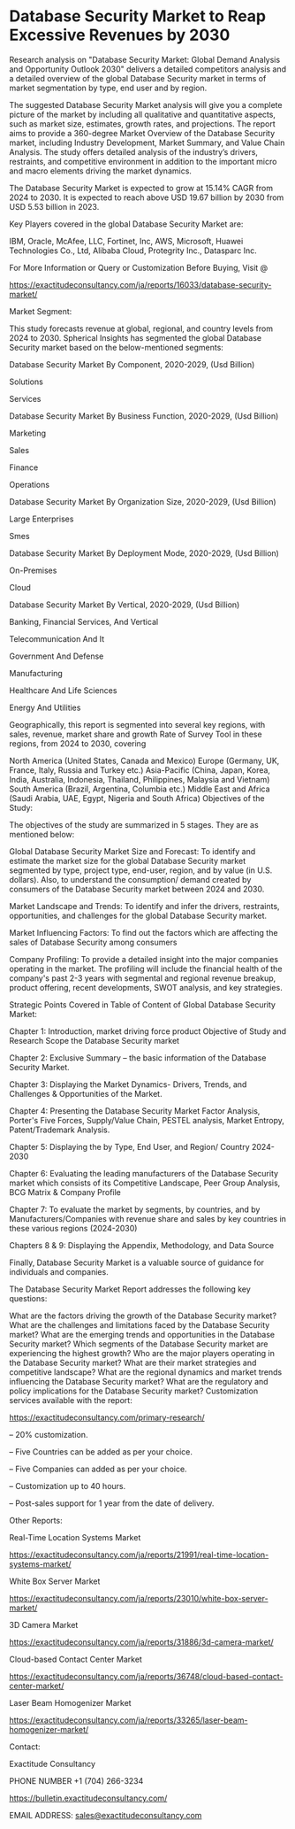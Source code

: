 # Database Security Market to Reap Excessive Revenues by 2030

Research analysis on "Database Security Market: Global Demand Analysis and Opportunity Outlook 2030" delivers a detailed competitors analysis and a detailed overview of the global Database Security market in terms of market segmentation by type, end user and by region.

The suggested Database Security Market analysis will give you a complete picture of the market by including all qualitative and quantitative aspects, such as market size, estimates, growth rates, and projections. The report aims to provide a 360-degree Market Overview of the Database Security market, including Industry Development, Market Summary, and Value Chain Analysis. The study offers detailed analysis of the industry’s drivers, restraints, and competitive environment in addition to the important micro and macro elements driving the market dynamics.

The Database Security Market is expected to grow at 15.14% CAGR from 2024 to 2030. It is expected to reach above USD 19.67 billion by 2030 from USD 5.53 billion in 2023.

Key Players covered in the global Database Security Market are:

IBM, Oracle, McAfee, LLC, Fortinet, Inc, AWS, Microsoft, Huawei Technologies Co., Ltd, Alibaba Cloud, Protegrity Inc., Datasparc Inc.

For More Information or Query or Customization Before Buying, Visit @

https://exactitudeconsultancy.com/ja/reports/16033/database-security-market/

Market Segment:

This study forecasts revenue at global, regional, and country levels from 2024 to 2030. Spherical Insights has segmented the global Database Security market based on the below-mentioned segments:

Database Security Market By Component, 2020-2029, (Usd Billion)

Solutions

Services

Database Security Market By Business Function, 2020-2029, (Usd Billion)

Marketing

Sales

Finance

Operations

Database Security Market By Organization Size, 2020-2029, (Usd Billion)

Large Enterprises

Smes

Database Security Market By Deployment Mode, 2020-2029, (Usd Billion)

On-Premises

Cloud

Database Security Market By Vertical, 2020-2029, (Usd Billion)

Banking, Financial Services, And Vertical

Telecommunication And It

Government And Defense

Manufacturing

Healthcare And Life Sciences

Energy And Utilities

Geographically, this report is segmented into several key regions, with sales, revenue, market share and growth Rate of Survey Tool in these regions, from 2024 to 2030, covering

North America (United States, Canada and Mexico)
Europe (Germany, UK, France, Italy, Russia and Turkey etc.)
Asia-Pacific (China, Japan, Korea, India, Australia, Indonesia, Thailand, Philippines, Malaysia and Vietnam)
South America (Brazil, Argentina, Columbia etc.)
Middle East and Africa (Saudi Arabia, UAE, Egypt, Nigeria and South Africa)
Objectives of the Study:

The objectives of the study are summarized in 5 stages. They are as mentioned below:

Global Database Security Market Size and Forecast: To identify and estimate the market size for the global Database Security market segmented by type, project type, end-user, region, and by value (in U.S. dollars). Also, to understand the consumption/ demand created by consumers of the Database Security market between 2024 and 2030.

Market Landscape and Trends: To identify and infer the drivers, restraints, opportunities, and challenges for the global Database Security market.

Market Influencing Factors: To find out the factors which are affecting the sales of Database Security among consumers

Company Profiling: To provide a detailed insight into the major companies operating in the market. The profiling will include the financial health of the company's past 2-3 years with segmental and regional revenue breakup, product offering, recent developments, SWOT analysis, and key strategies.

Strategic Points Covered in Table of Content of Global Database Security Market:

Chapter 1: Introduction, market driving force product Objective of Study and Research Scope the Database Security market

Chapter 2: Exclusive Summary – the basic information of the Database Security Market.

Chapter 3: Displaying the Market Dynamics- Drivers, Trends, and Challenges & Opportunities of the Market.

Chapter 4: Presenting the Database Security Market Factor Analysis, Porter's Five Forces, Supply/Value Chain, PESTEL analysis, Market Entropy, Patent/Trademark Analysis.

Chapter 5: Displaying the by Type, End User, and Region/ Country 2024-2030

Chapter 6: Evaluating the leading manufacturers of the Database Security market which consists of its Competitive Landscape, Peer Group Analysis, BCG Matrix & Company Profile

Chapter 7: To evaluate the market by segments, by countries, and by Manufacturers/Companies with revenue share and sales by key countries in these various regions (2024-2030)

Chapters 8 & 9: Displaying the Appendix, Methodology, and Data Source

Finally, Database Security Market is a valuable source of guidance for individuals and companies.

The Database Security Market Report addresses the following key questions:

What are the factors driving the growth of the Database Security market?
What are the challenges and limitations faced by the Database Security market?
What are the emerging trends and opportunities in the Database Security market?
Which segments of the Database Security market are experiencing the highest growth?
Who are the major players operating in the Database Security market?
What are their market strategies and competitive landscape?
What are the regional dynamics and market trends influencing the Database Security market?
What are the regulatory and policy implications for the Database Security market?
Customization services available with the report:

https://exactitudeconsultancy.com/primary-research/

– 20% customization.

– Five Countries can be added as per your choice.

– Five Companies can added as per your choice.

– Customization up to 40 hours.

– Post-sales support for 1 year from the date of delivery.

Other Reports:

Real-Time Location Systems Market

https://exactitudeconsultancy.com/ja/reports/21991/real-time-location-systems-market/

White Box Server Market

https://exactitudeconsultancy.com/ja/reports/23010/white-box-server-market/

3D Camera Market

https://exactitudeconsultancy.com/ja/reports/31886/3d-camera-market/

Cloud-based Contact Center  Market

https://exactitudeconsultancy.com/ja/reports/36748/cloud-based-contact-center-market/

Laser Beam Homogenizer Market

https://exactitudeconsultancy.com/ja/reports/33265/laser-beam-homogenizer-market/

Contact:

Exactitude Consultancy

PHONE NUMBER +1 (704) 266-3234

https://bulletin.exactitudeconsultancy.com/

EMAIL ADDRESS: sales@exactitudeconsultancy.com

